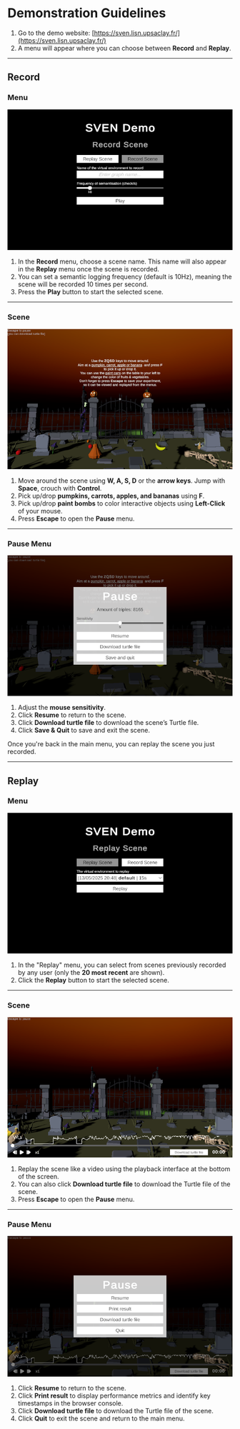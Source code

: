 # Demonstration Guidelines

1. Go to the demo website: [https://sven.lisn.upsaclay.fr/](https://sven.lisn.upsaclay.fr/)
2. A menu will appear where you can choose between **Record** and **Replay**.

---

## Record

### Menu

![Record Menu](./Assets/com.nsaintl.sven/Samples~/Demo/Doc/record-menu.png)

1. In the **Record** menu, choose a scene name. This name will also appear in the **Replay** menu once the scene is recorded.
2. You can set a semantic logging frequency (default is 10Hz), meaning the scene will be recorded 10 times per second.
3. Press the **Play** button to start the selected scene.

---

### Scene

![Record Scene](./Assets/com.nsaintl.sven/Samples~/Demo/Doc/record-scene.png)

1. Move around the scene using **W, A, S, D** or the **arrow keys**. Jump with **Space**, crouch with **Control**.
2. Pick up/drop **pumpkins, carrots, apples, and bananas** using **F**.
3. Pick up/drop **paint bombs** to color interactive objects using **Left-Click** of your mouse.
4. Press **Escape** to open the **Pause** menu.

---

### Pause Menu

![Record Scene Pause](./Assets/com.nsaintl.sven/Samples~/Demo/Doc/record-scene-pause.png)

1. Adjust the **mouse sensitivity**.
2. Click **Resume** to return to the scene.
3. Click **Download turtle file** to download the scene’s Turtle file.
4. Click **Save & Quit** to save and exit the scene.

Once you're back in the main menu, you can replay the scene you just recorded.

---

## Replay

### Menu

![Replay Menu](./Assets/com.nsaintl.sven/Samples~/Demo/Doc/replay-menu.png)

1. In the "Replay" menu, you can select from scenes previously recorded by any user (only the **20 most recent** are shown).
2. Click the **Replay** button to start the selected scene.

---

### Scene

![Replay Scene](./Assets/com.nsaintl.sven/Samples~/Demo/Doc/replay-scene.png)

1. Replay the scene like a video using the playback interface at the bottom of the screen.
2. You can also click **Download turtle file** to download the Turtle file of the scene.
3. Press **Escape** to open the **Pause** menu.

---

### Pause Menu

![Replay Scene Pause](./Assets/com.nsaintl.sven/Samples~/Demo/Doc/replay-scene-pause.png)

1. Click **Resume** to return to the scene.
2. Click **Print result** to display performance metrics and identify key timestamps in the browser console.
3. Click **Download turtle file** to download the Turtle file of the scene.
4. Click **Quit** to exit the scene and return to the main menu.
